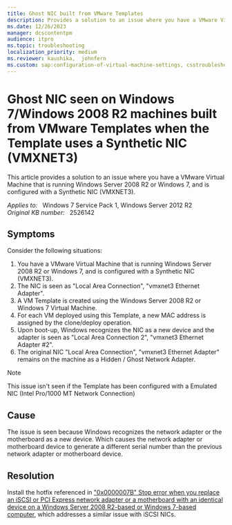 ```yaml
---
title: Ghost NIC built from VMware Templates
description: Provides a solution to an issue where you have a VMware Virtual Machine that is running Windows Server 2008 R2 or Windows 7, and is configured with a Synthetic NIC (VMXNET3).
ms.date: 12/26/2023
manager: dcscontentpm
audience: itpro
ms.topic: troubleshooting
localization_priority: medium
ms.reviewer: kaushika,  johnfern
ms.custom: sap:configuration-of-virtual-machine-settings, csstroubleshoot
---
```

# Ghost NIC seen on Windows 7/Windows 2008 R2 machines built from VMware Templates when the Template uses a Synthetic NIC (VMXNET3)

This article provides a solution to an issue where you have a VMware Virtual Machine that is running Windows Server 2008 R2 or Windows 7, and is configured with a Synthetic NIC (VMXNET3).

_Applies to:_ &nbsp; Windows 7 Service Pack 1, Windows Server 2012 R2  
_Original KB number:_ &nbsp; 2526142

## Symptoms

Consider the following situations:

1. You have a VMware Virtual Machine that is running Windows Server 2008 R2 or Windows 7, and is configured with a Synthetic NIC (VMXNET3).
2. The NIC is seen as "Local Area Connection", "vmxnet3 Ethernet Adapter".
3. A VM Template is created using the Windows Server 2008 R2 or Windows 7 Virtual Machine.
4. For each VM deployed using this Template, a new MAC address is assigned by the clone/deploy operation.
5. Upon boot-up, Windows recognizes the NIC as a new device and the adapter is seen as "Local Area Connection 2", "vmxnet3 Ethernet Adapter #2".
6. The original NIC "Local Area Connection", "vmxnet3 Ethernet Adapter" remains on the machine as a Hidden / Ghost Network Adapter.

> [!NOTE]
> This issue isn't seen if the Template has been configured with a Emulated NIC (Intel Pro/1000 MT Network Connection)

## Cause

The issue is seen because Windows recognizes the network adapter or the motherboard as a new device. Which causes the network adapter or motherboard device to generate a different serial number than the previous network adapter or motherboard device.

## Resolution

Install the hotfix referenced in ["0x0000007B" Stop error when you replace an iSCSI or PCI Express network adapter or a motherboard with an identical device on a Windows Server 2008 R2-based or Windows 7-based computer](https://support.microsoft.com/help/2344941), which addresses a similar issue with iSCSI NICs.
